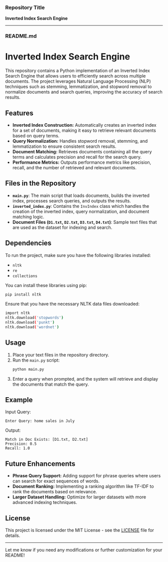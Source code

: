 ### Repository Title
**Inverted Index Search Engine**

---

### README.md

# Inverted Index Search Engine

This repository contains a Python implementation of an Inverted Index Search Engine that allows users to efficiently search across multiple documents. The project leverages Natural Language Processing (NLP) techniques such as stemming, lemmatization, and stopword removal to normalize documents and search queries, improving the accuracy of search results.

## Features

- **Inverted Index Construction:** Automatically creates an inverted index for a set of documents, making it easy to retrieve relevant documents based on query terms.
- **Query Normalization:** Handles stopword removal, stemming, and lemmatization to ensure consistent search results.
- **Document Matching:** Retrieves documents containing all the query terms and calculates precision and recall for the search query.
- **Performance Metrics:** Outputs performance metrics like precision, recall, and the number of retrieved and relevant documents.

## Files in the Repository

- **`main.py`**: The main script that loads documents, builds the inverted index, processes search queries, and outputs the results.
- **`inverted_index.py`**: Contains the `InvIndex` class which handles the creation of the inverted index, query normalization, and document matching logic.
- **Document Files (`D1.txt`, `D2.txt`, `D3.txt`, `D4.txt`)**: Sample text files that are used as the dataset for indexing and search.

## Dependencies

To run the project, make sure you have the following libraries installed:
- `nltk`
- `re`
- `collections`

You can install these libraries using pip:
```bash
pip install nltk
```

Ensure that you have the necessary NLTK data files downloaded:
```bash
import nltk
nltk.download('stopwords')
nltk.download('punkt')
nltk.download('wordnet')
```

## Usage

1. Place your text files in the repository directory.
2. Run the `main.py` script:
   ```bash
   python main.py
   ```
3. Enter a query when prompted, and the system will retrieve and display the documents that match the query.

## Example

Input Query:
```
Enter Query: home sales in July
```

Output:
```
Match in Doc Exists: [D1.txt, D2.txt]
Precision: 0.5
Recall: 1.0
```

## Future Enhancements

- **Phrase Query Support:** Adding support for phrase queries where users can search for exact sequences of words.
- **Document Ranking:** Implementing a ranking algorithm like TF-IDF to rank the documents based on relevance.
- **Larger Dataset Handling:** Optimize for larger datasets with more advanced indexing techniques.

## License

This project is licensed under the MIT License - see the [LICENSE](LICENSE) file for details.

---

Let me know if you need any modifications or further customization for your README!
